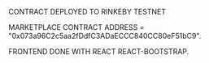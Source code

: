 CONTRACT DEPLOYED TO RINKEBY TESTNET

MARKETPLACE CONTRACT ADDRESS = "0x073a96C2c5aa2fDdfC3ADaECCC840CC80eF51bC9".

FRONTEND DONE WITH REACT  REACT-BOOTSTRAP.
